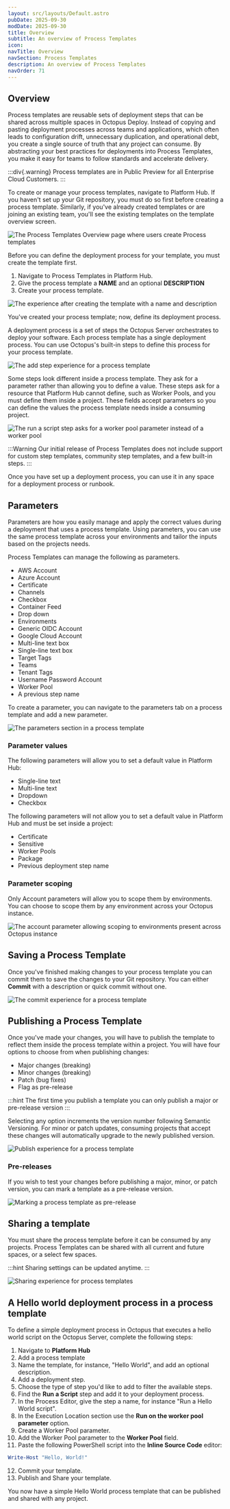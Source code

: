 ```yaml
---
layout: src/layouts/Default.astro
pubDate: 2025-09-30
modDate: 2025-09-30
title: Overview
subtitle: An overview of Process Templates
icon:
navTitle: Overview
navSection: Process Templates
description: An overview of Process Templates
navOrder: 71
---
```

## Overview

Process templates are reusable sets of deployment steps that can be shared across multiple spaces in Octopus Deploy. Instead of copying and pasting deployment processes across teams and applications, which often leads to configuration drift, unnecessary duplication, and operational debt, you create a single source of truth that any project can consume. By abstracting your best practices for deployments into Process Templates, you make it easy for teams to follow standards and accelerate delivery.

:::div{.warning}
Process templates are in Public Preview for all Enterprise Cloud Customers.
:::

To create or manage your process templates, navigate to Platform Hub. If you haven't set up your Git repository, you must do so first before creating a process template. Similarly, if you've already created templates or are joining an existing team, you'll see the existing templates on the template overview screen.

![The Process Templates Overview page where users create Process templates](/docs/platform-hub/process-template-overview.png)

Before you can define the deployment process for your template, you must create the template first.

1. Navigate to Process Templates in Platform Hub.
2. Give the process template a **NAME** and an optional **DESCRIPTION**
3. Create your process template.

![The experience after creating the template with a name and description](/docs/platform-hub/process-template-first-creation.png)

You've created your process template; now, define its deployment process.

A deployment process is a set of steps the Octopus Server orchestrates to deploy your software. Each process template has a single deployment process. You can use Octopus's built-in steps to define this process for your process template.

![The add step experience for a process template](/docs/platform-hub/process-template-add-step.png)

Some steps look different inside a process template. They ask for a parameter rather than allowing you to define a value. These steps ask for a resource that Platform Hub cannot define, such as Worker Pools, and you must define them inside a project. These fields accept parameters so you can define the values the process template needs inside a consuming project.

![The run a script step asks for a worker pool parameter instead of a worker pool](/docs/platform-hub/process-template-step-example.png)

:::Warning
Our initial release of Process Templates does not include support for custom step templates, community step templates, and a few built-in steps.
:::

Once you have set up a deployment process, you can use it in any space for a deployment process or runbook.

## Parameters

Parameters are how you easily manage and apply the correct values during a deployment that uses a process template. Using parameters, you can use the same process template across your environments and tailor the inputs based on the projects needs.

Process Templates can manage the following as parameters.

- AWS Account
- Azure Account
- Certificate
- Channels
- Checkbox
- Container Feed
- Drop down
- Environments
- Generic OIDC Account
- Google Cloud Account
- Multi-line text box
- Single-line text box
- Target Tags
- Teams
- Tenant Tags
- Username Password Account
- Worker Pool
- A previous step name

To create a parameter, you can navigate to the parameters tab on a process template and add a new parameter.

![The parameters section in a process template](/docs/platform-hub/process-template-parameters.png)

### Parameter values

The following parameters will allow you to set a default value in Platform Hub:

- Single-line text
- Multi-line text
- Dropdown
- Checkbox

The following parameters will not allow you to set a default value in Platform Hub and must be set inside a project:

- Certificate
- Sensitive
- Worker Pools
- Package
- Previous deployment step name

### Parameter scoping

Only Account parameters will allow you to scope them by environments. You can choose to scope them by any environment across your Octopus instance.

![The account parameter allowing scoping to environments present across Octopus instance](/docs/platform-hub/process-templates-account-scoping.png)

## Saving a Process Template

Once you've finished making changes to your process template you can commit them to save the changes to your Git repository. You can either **Commit** with a description or quick commit without one.

![The commit experience for a process template](/docs/platform-hub/process-templates-commit-experience.png)

## Publishing a Process Template

Once you've made your changes, you will have to publish the template to reflect them inside the process template within a project. You will have four options to choose from when publishing changes:

- Major changes (breaking)
- Minor changes (breaking)
- Patch (bug fixes)
- Flag as pre-release

:::hint
The first time you publish a template you can only publish a major or pre-release version
:::

Selecting any option increments the version number following Semantic Versioning. For minor or patch updates, consuming projects that accept these changes will automatically upgrade to the newly published version.

![Publish experience for a process template](/docs/platform-hub/process-templates-publishing.png)

### Pre-releases

If you wish to test your changes before publishing a major, minor, or patch version, you can mark a template as a pre-release version.

![Marking a process template as pre-release](/docs/platform-hub/process-template-prerelease.png)

## Sharing a template

You must share the process template before it can be consumed by any projects. Process Templates can be shared with all current and future spaces, or a select few spaces.

:::hint
Sharing settings can be updated anytime.
:::

![Sharing experience for process templates](/docs/platform-hub/process-template-sharing.png)

## A Hello world deployment process in a process template

To define a simple deployment process in Octopus that executes a hello world script on the Octopus Server, complete the following steps:

1. Navigate to **Platform Hub**
2. Add a process template
3. Name the template, for instance, "Hello World", and add an optional description.
4. Add a deployment step.
5. Choose the type of step you'd like to add to filter the available steps.
6. Find the **Run a Script** step and add it to your deployment process.
7. In the Process Editor, give the step a name, for instance "Run a Hello World script".
8. In the Execution Location section use the **Run on the worker pool parameter** option.
9. Create a Worker Pool parameter.
10. Add the Worker Pool parameter to the **Worker Pool** field.
11. Paste the following PowerShell script into the **Inline Source Code** editor:

```powershell
Write-Host "Hello, World!" 
```

12. Commit your template.
13. Publish and Share your template.

You now have a simple Hello World process template that can be published and shared with any project.
